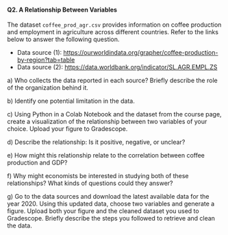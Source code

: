 #### Q2. A Relationship Between Variables

The dataset `coffee_prod_agr.csv` provides information on coffee production and employment in agriculture across different countries. Refer to the links below to answer the following question.

- Data source (1): https://ourworldindata.org/grapher/coffee-production-by-region?tab=table
- Data source (2): https://data.worldbank.org/indicator/SL.AGR.EMPL.ZS

a) Who collects the data reported in each source? Briefly describe the role of the organization behind it.

b) Identify one potential limitation in the data. 

c) Using Python in a Colab Notebook and the dataset from the course page, create a visualization of the relationship between two variables of your choice. Upload your figure to Gradescope.

d) Describe the relationship: Is it positive, negative, or unclear?

e) How might this relationship relate to the correlation between coffee production and GDP?

f) Why might economists be interested in studying both of these relationships? What kinds of questions could they answer?

g) Go to the data sources and download the latest available data for the year 2020. Using this updated data, choose two variables and generate a figure. Upload both your figure and the cleaned dataset you used to Gradescope. Briefly describe the steps you followed to retrieve and clean the data.